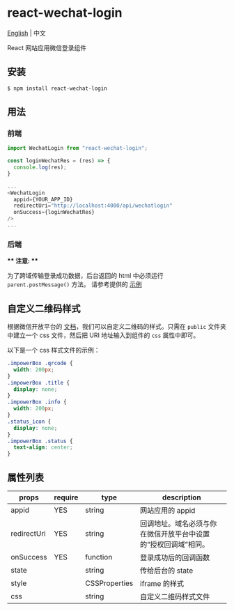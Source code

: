 # react-wechat-login

[English](https://github.com/philwu/react-wechat-login/blob/main/README.md) | 中文

React 网站应用微信登录组件

## 安装

```bash
$ npm install react-wechat-login
```

## 用法

### 前端

```js
import WechatLogin from "react-wechat-login";

const loginWechatRes = (res) => {
  console.log(res);
}

...
<WechatLogin
  appid={YOUR_APP_ID}
  redirectUri="http://localhost:4000/api/wechatlogin"
  onSuccess={loginWechatRes}
/>
...

```

### 后端

**\*\* 注意: \*\***

为了跨域传输登录成功数据，后台返回的 html 中必须运行 `parent.postMessage()` 方法。 请参考提供的 [示例](https://github.com/philwu/react-wechat-login/tree/main/example)

## 自定义二维码样式

根据微信开放平台的 [文档](https://developers.weixin.qq.com/doc/oplatform/Website_App/WeChat_Login/Wechat_Login.html)，我们可以自定义二维码的样式。只需在 `public` 文件夹中建立一个 css 文件，然后把 URI 地址输入到组件的 `css` 属性中即可。

以下是一个 css 样式文件的示例：

```css
.impowerBox .qrcode {
  width: 200px;
}
.impowerBox .title {
  display: none;
}
.impowerBox .info {
  width: 200px;
}
.status_icon {
  display: none;
}
.impowerBox .status {
  text-align: center;
}
```

## 属性列表

| props       | require | type          | description                                                    |
| ----------- | ------- | ------------- | -------------------------------------------------------------- |
| appid       | YES     | string        | 网站应用的 appid                                               |
| redirectUri | YES     | string        | 回调地址。域名必须与你在微信开放平台中设置的“授权回调域”相同。 |
| onSuccess   | YES     | function      | 登录成功后的回调函数                                           |
| state       |         | string        | 传给后台的 state                                               |
| style       |         | CSSProperties | iframe 的样式                                                  |
| css         |         | string        | 自定义二维码样式文件                                           |
